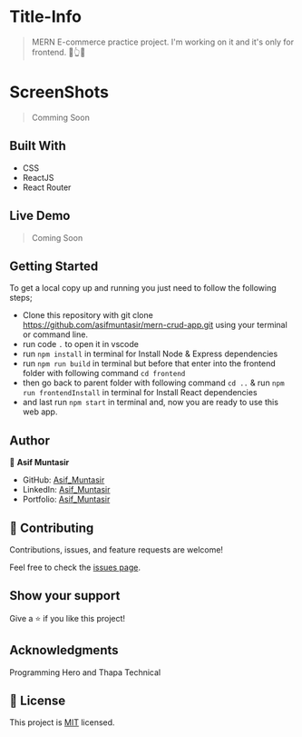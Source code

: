 # Title-Info
> MERN E-commerce practice project. I'm working on it and it's only for frontend. 🙏👆🤏

<!-- > I have added a gif to see live of my porject. -->


# ScreenShots
<!-- ![](tanechdot_blog.gif) -->
>Comming Soon

## Built With
- CSS
- ReactJS
- React Router

## Live Demo
<!-- For the link to the live demo, [Click here](https://tanechdot-blog.herokuapp.com/) -->
> Coming Soon


## Getting Started
To get a local copy up and running you just need to follow the following steps;
- Clone this repository with
git clone https://github.com/asifmuntasir/mern-crud-app.git using your terminal or command line.
- run code `.` to open it in vscode
- run `npm install` in terminal for Install Node & Express dependencies
- run `npm run build` in terminal but before that enter into the frontend folder with following command `cd frontend`
- then go back to parent folder with following command `cd ..` & run `npm run frontendInstall` in terminal for Install React dependencies
- and last run `npm start` in terminal and, now you are ready to use this web app.

## Author

👤 **Asif Muntasir**

- GitHub: [Asif_Muntasir](https://github.com/asifmuntasir)
- LinkedIn: [Asif_Muntasir](https://www.linkedin.com/in/asif-muntasir-shuaib/)
- Portfolio: [Asif_Muntasir](https://asifmuntasir.github.io/)

## 🤝 Contributing

Contributions, issues, and feature requests are welcome!

Feel free to check the [issues page](../../issues/).

## Show your support

Give a ⭐️ if you like this project!

## Acknowledgments

<!-- Net Ninja, Shakil Khan & Awaiz Kazmi -->
Programming Hero and Thapa Technical

## 📝 License

This project is [MIT](./MIT.md) licensed.
